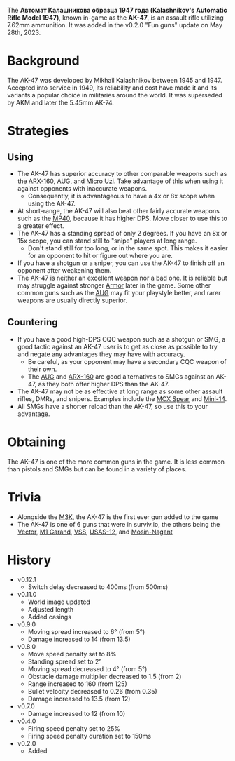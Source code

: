 The **Автомат Калашникова образца 1947 года (Kalashnikov's Automatic Rifle Model 1947)**, known in-game as the **AK-47**, is an assault rifle utilizing 7.62mm ammunition. It was added in the v0.2.0 "Fun guns" update on May 28th, 2023.

# Background

The AK-47 was developed by Mikhail Kalashnikov between 1945 and 1947. Accepted into service in 1949, its reliability and cost have made it and its variants a popular choice in militaries around the world. It was superseded by AKM and later the 5.45mm AK-74.

# Strategies

## Using

- The AK-47 has superior accuracy to other comparable weapons such as the [ARX-160](/weapons/guns/arx160), [AUG](/weapons/guns/aug), and [Micro Uzi](/weapons/guns/micro_uzi). Take advantage of this when using it against opponents with inaccurate weapons.
  - Consequently, it is advantageous to have a 4x or 8x scope when using the AK-47.
- At short-range, the AK-47 will also beat other fairly accurate weapons such as the [MP40](/weapons/guns/mp40), because it has higher DPS. Move closer to use this to a greater effect.
- The AK-47 has a standing spread of only 2 degrees. If you have an 8x or 15x scope, you can stand still to "snipe" players at long range.
  - Don't stand still for too long, or in the same spot. This makes it easier for an opponent to hit or figure out where you are.
- If you have a shotgun or a sniper, you can use the AK-47 to finish off an opponent after weakening them.
- The AK-47 is neither an excellent weapon nor a bad one. It is reliable but may struggle against stronger [Armor](/equipment/armor) later in the game. Some other common guns such as the [AUG](/weapons/guns/aug) may fit your playstyle better, and rarer weapons are usually directly superior.

## Countering

- If you have a good high-DPS CQC weapon such as a shotgun or SMG, a good tactic against an AK-47 user is to get as close as possible to try and negate any advantages they may have with accuracy.
  - Be careful, as your opponent may have a secondary CQC weapon of their own.
  - The [AUG](/weapons/guns/aug) and [ARX-160](/weapons/guns/arx160) are good alternatives to SMGs against an AK-47, as they both offer higher DPS than the AK-47.
- The AK-47 may not be as effective at long range as some other assault rifles, DMRs, and snipers. Examples include the [MCX Spear](/weapons/guns/mcx_spear) and [Mini-14](/weapons/guns/mini14).
- All SMGs have a shorter reload than the AK-47, so use this to your advantage.

# Obtaining

The AK-47 is one of the more common guns in the game. It is less common than pistols and SMGs but can be found in a variety of places.
<Obtaining item='ak47' />

# Trivia

- Alongside the [M3K](/weapons/guns/m3k), the AK-47 is the first ever gun added to the game
- The AK-47 is one of 6 guns that were in surviv.io, the others being the [Vector](/weapons/guns/vector), [M1 Garand](/weapons/guns/m1_garand), [VSS](/weapons/guns/vss), [USAS-12](/weapons/guns/usas12), and [Mosin-Nagant](/weapons/guns/mosin)

# History

- v0.12.1
  - Switch delay decreased to 400ms (from 500ms)
- v0.11.0
  - World image updated
  - Adjusted length
  - Added casings
- v0.9.0
  - Moving spread increased to 6° (from 5°)
  - Damage increased to 14 (from 13.5)
- v0.8.0
  - Move speed penalty set to 8%
  - Standing spread set to 2°
  - Moving spread decreased to 4° (from 5°)
  - Obstacle damage multiplier decreased to 1.5 (from 2)
  - Range increased to 160 (from 125)
  - Bullet velocity decreased to 0.26 (from 0.35)
  - Damage increased to 13.5 (from 12)
- v0.7.0
  - Damage increased to 12 (from 10)
- v0.4.0
  - Firing speed penalty set to 25%
  - Firing speed penalty duration set to 150ms
- v0.2.0
  - Added
